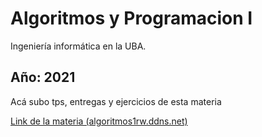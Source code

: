 # Algoritmos y Programacion I

Ingeniería informática en la UBA.

Año: 2021
------

Acá subo tps, entregas y ejercicios de esta materia

[Link de la materia (algoritmos1rw.ddns.net)](https://algoritmos1rw.ddns.net/)
